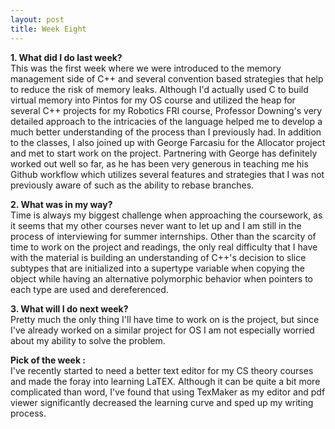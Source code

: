 ```yaml
---
layout: post
title: Week Eight
---
```

**1. What did I do last week?** 
<br>
This was the first week where we were introduced to the memory management side of C++ and several convention based strategies that help to reduce the risk of memory leaks. Although I'd actually used C to build virtual memory into Pintos for my OS course and utilized the heap for several C++ projects for my Robotics FRI course, Professor Downing's very detailed approach to the intricacies of the language helped me to develop a much better understanding of the process than I previously had. In addition to the classes, I also joined up with George Farcasiu for the Allocator project and met to start work on the project. Partnering with George has definitely worked out well so far, as he has been very generous in teaching me his Github workflow which utilizes several features and strategies that I was not previously aware of such as the ability to rebase branches.

**2. What was in my way?** 
<br>
Time is always my biggest challenge when approaching the coursework, as it seems that my other courses never want to let up and I am still in the process of interviewing for summer internships. Other than the scarcity of time to work on the project and readings, the only real difficulty that I have with the material is building an understanding of C++'s decision to slice subtypes that are initialized into a supertype variable when copying the object while having an alternative polymorphic behavior when pointers to each type are used and dereferenced.


**3. What will I do next week?** 
<br>
Pretty much the only thing I'll have time to work on is the project, but since I've already worked on a similar project for OS I am not especially worried about my ability to solve the problem.


**Pick of the week :** 
<br>
I've recently started to need a better text editor for my CS theory courses and made the foray into learning LaTEX. Although it can be quite a bit more complicated than word, I've found that using TexMaker as my editor and pdf viewer significantly decreased the learning curve and sped up my writing process.